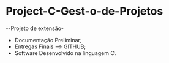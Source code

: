 # Project-C-Gest-o-de-Projetos
--Projeto de extensão-
- Documentação Preliminar;
- Entregas Finais --> GITHUB; 
- Software Desenvolvido na linguagem C.
